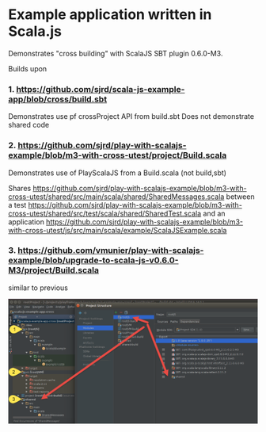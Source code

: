 # Example application written in Scala.js

Demonstrates "cross building" with ScalaJS SBT plugin 0.6.0-M3.

Builds upon

### 1. https://github.com/sjrd/scala-js-example-app/blob/cross/build.sbt
Demonstrates use pf crossProject API from build.sbt
Does not demonstrate shared code

### 2. https://github.com/sjrd/play-with-scalajs-example/blob/m3-with-cross-utest/project/Build.scala
Demonstrates use of PlayScalaJS from a Build.scala (not build,sbt)

Shares https://github.com/sjrd/play-with-scalajs-example/blob/m3-with-cross-utest/shared/src/main/scala/shared/SharedMessages.scala
between a test https://github.com/sjrd/play-with-scalajs-example/blob/m3-with-cross-utest/shared/src/test/scala/shared/SharedTest.scala and an application https://github.com/sjrd/play-with-scalajs-example/blob/m3-with-cross-utest/js/src/main/scala/example/ScalaJSExample.scala

### 3. https://github.com/vmunier/play-with-scalajs-example/blob/upgrade-to-scala-js-v0.6.0-M3/project/Build.scala
similar to previous

![Alt text](https://raw.githubusercontent.com/SemanticBeeng/scala-js-example-app-cross/master/img/scalajs-example.png "Project dependencies in IDEA")
